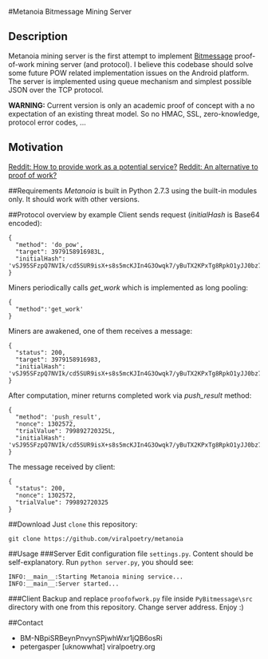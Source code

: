 #Metanoia Bitmessage Mining Server

## Description
Metanoia mining server is the first attempt to implement [Bitmessage](https://bitmessage.org) proof-of-work mining server (and protocol). I believe this codebase should solve some future POW related implementation issues on the Android platform. The server is implemented using queue mechanism and simplest possible JSON over the TCP protocol.

**WARNING:** Current version is only an academic proof of concept with a no expectation of an existing threat model. So no HMAC, SSL, zero-knowledge, protocol error codes, ...

## Motivation
[Reddit: How to provide work as a potential service?](https://pay.reddit.com/r/bitmessage/comments/1fbze6/how_to_provide_work_as_a_potential_service/)
[Reddit: An alternative to proof of work?](https://pay.reddit.com/r/bitmessage/comments/1q02qc/an_alternative_to_proof_of_work/)


##Requirements
*Metanoia* is built in Python 2.7.3 using the built-in modules only. It should work with other versions.

##Protocol overview by example
Client sends request (*initialHash* is Base64 encoded):
```
{
  "method": 'do_pow',
  "target": 3979158916983L,
  "initialHash": 'vSJ95SFzpQ7NVIk/cd5SUR9isX+s8s5mcKJIn4G3Owqk7/yBuTX2KPxTg8RpkO1yJJ0bz7/8/5KMU5BEcjxehw=='
}
```
Miners periodically calls *get_work* which is implemented as long pooling:
```
{
  "method":'get_work'
}
```

Miners are awakened, one of them receives a message:
```
{
  "status": 200,
  "target": 3979158916983,
  "initialHash": 'vSJ95SFzpQ7NVIk/cd5SUR9isX+s8s5mcKJIn4G3Owqk7/yBuTX2KPxTg8RpkO1yJJ0bz7/8/5KMU5BEcjxehw=='
}
```

After computation, miner returns completed work via *push_result* method:
```
{
  "method": 'push_result',
  "nonce": 1302572,
  "trialValue": 799892720325L,
  "initialHash": 'vSJ95SFzpQ7NVIk/cd5SUR9isX+s8s5mcKJIn4G3Owqk7/yBuTX2KPxTg8RpkO1yJJ0bz7/8/5KMU5BEcjxehw=='
}
```

The message received by client:
```
{
  "status": 200,
  "nonce": 1302572,
  "trialValue": 799892720325
}
```

##Download
Just `clone` this repository:
```
git clone https://github.com/viralpoetry/metanoia
```

##Usage
###Server
Edit configuration file `settings.py`. Content should be self-explanatory.
Run `python server.py`, you should see:
```
INFO:__main__:Starting Metanoia mining service...
INFO:__main__:Server started...
```
###Client
Backup and replace `proofofwork.py` file inside `PyBitmessage\src` directory with one from this repository. Change server address. Enjoy :)

##Contact
* BM-NBpiSRBeynPnvynSPjwhWxr1jQB6osRi
* petergasper [uknowwhat] viralpoetry.org
